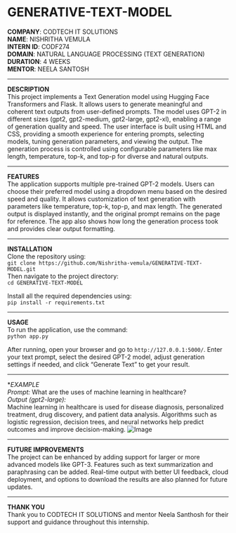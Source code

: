 # GENERATIVE-TEXT-MODEL

**COMPANY**: CODTECH IT SOLUTIONS  
**NAME**: NISHRITHA VEMULA  
**INTERN ID**: CODF274  
**DOMAIN**: NATURAL LANGUAGE PROCESSING (TEXT GENERATION)  
**DURATION**: 4 WEEKS  
**MENTOR**: NEELA SANTOSH  

---

**DESCRIPTION**  
This project implements a Text Generation model using Hugging Face Transformers and Flask. It allows users to generate meaningful and coherent text outputs from user-defined prompts. The model uses GPT-2 in different sizes (gpt2, gpt2-medium, gpt2-large, gpt2-xl), enabling a range of generation quality and speed. The user interface is built using HTML and CSS, providing a smooth experience for entering prompts, selecting models, tuning generation parameters, and viewing the output. The generation process is controlled using configurable parameters like max length, temperature, top-k, and top-p for diverse and natural outputs.

---

**FEATURES**  
The application supports multiple pre-trained GPT-2 models. Users can choose their preferred model using a dropdown menu based on the desired speed and quality. It allows customization of text generation with parameters like temperature, top-k, top-p, and max length. The generated output is displayed instantly, and the original prompt remains on the page for reference. The app also shows how long the generation process took and provides clear output formatting.

---

**INSTALLATION**  
Clone the repository using:  
`git clone https://github.com/Nishritha-vemula/GENERATIVE-TEXT-MODEL.git`  
Then navigate to the project directory:  
`cd GENERATIVE-TEXT-MODEL`  

Install all the required dependencies using:  
`pip install -r requirements.txt`

---

**USAGE**  
To run the application, use the command:  
`python app.py`  

After running, open your browser and go to `http://127.0.0.1:5000/`. Enter your text prompt, select the desired GPT-2 model, adjust generation settings if needed, and click “Generate Text” to get your result.

---

**EXAMPLE*  
*Prompt:* What are the uses of machine learning in healthcare?  
*Output (gpt2-large):*  
Machine learning in healthcare is used for disease diagnosis, personalized treatment, drug discovery, and patient data analysis. Algorithms such as logistic regression, decision trees, and neural networks help predict outcomes and improve decision-making.
![Image](https://github.com/user-attachments/assets/d55bac52-595e-4c2a-81ca-638c2417c983)

---

**FUTURE IMPROVEMENTS**  
The project can be enhanced by adding support for larger or more advanced models like GPT-3. Features such as text summarization and paraphrasing can be added. Real-time output with better UI feedback, cloud deployment, and options to download the results are also planned for future updates.

---

**THANK YOU**  
Thank you to CODTECH IT SOLUTIONS and mentor Neela Santhosh for their support and guidance throughout this internship.
